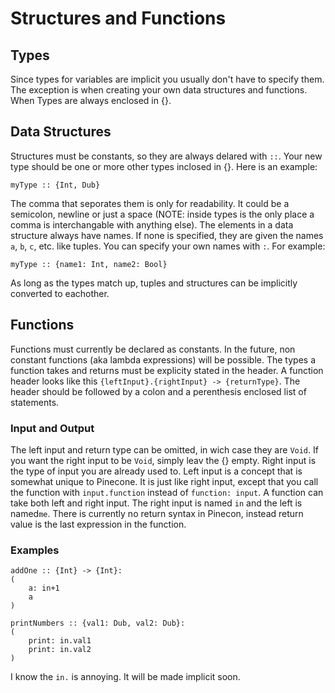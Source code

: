 # Structures and Functions

## Types

Since types for variables are implicit you usually don't have to specify them. The exception is when creating your own data structures and functions. When Types are always enclosed in {}.

## Data Structures

Structures must be constants, so they are always delared with `::`. Your new type should be one or more other types inclosed in {}. Here is an example:
```
myType :: {Int, Dub}
```
The comma that seporates them is only for readability. It could be a semicolon, newline or just a space (NOTE: inside types is the only place a comma is interchangable with anything else). The elements in a data structure always have names. If none is specified, they are given the names `a`, `b`, `c`, etc. like tuples. You can specify your own names with `:`. For example:
```
myType :: {name1: Int, name2: Bool}
```
As long as the types match up, tuples and structures can be implicitly converted to eachother.

## Functions

Functions must currently be declared as constants. In the future, non constant functions (aka lambda expressions) will be possible. The types a function takes and returns must be explicity stated in the header. A function header looks like this `{leftInput}.{rightInput} -> {returnType}`. The header should be followed by a colon and a perenthesis enclosed list of statements.

### Input and Output
The left input and return type can be omitted, in wich case they are `Void`. If you want the right input to be `Void`, simply leav the {} empty. Right input is the type of input you are already used to. Left input is a concept that is somewhat unique to Pinecone. It is just like right input, except that you call the function with `input.function` instead of `function: input`. A function can take both left and right input. The right input is named `in` and the left is named`me`. There is currently no return syntax in Pinecon, instead return value is the last expression in the function.

### Examples
```
addOne :: {Int} -> {Int}:
(
    a: in+1
    a
)

printNumbers :: {val1: Dub, val2: Dub}:
(
    print: in.val1
    print: in.val2
)
```

I know the `in.` is annoying. It will be made implicit soon.
